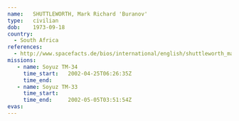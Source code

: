 ```yaml
---
name:	SHUTTLEWORTH, Mark Richard 'Buranov'
type:	civilian
dob:	1973-09-18
country:
  - South Africa
references:
  - http://www.spacefacts.de/bios/international/english/shuttleworth_mark.htm
missions:
   - name: Soyuz TM-34
     time_start:   2002-04-25T06:26:35Z
     time_end:     
   - name: Soyuz TM-33
     time_start:   
     time_end:     2002-05-05T03:51:54Z
evas:
---
```

